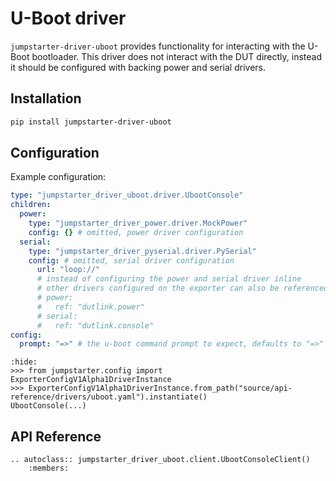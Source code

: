 # U-Boot driver

`jumpstarter-driver-uboot` provides functionality for interacting with the U-Boot bootloader. This driver does not interact with the DUT directly, instead it should be configured with backing power and serial drivers.

## Installation

```bash
pip install jumpstarter-driver-uboot
```

## Configuration

Example configuration:

```yaml
type: "jumpstarter_driver_uboot.driver.UbootConsole"
children:
  power:
    type: "jumpstarter_driver_power.driver.MockPower"
    config: {} # omitted, power driver configuration
  serial:
    type: "jumpstarter_driver_pyserial.driver.PySerial"
    config: # omitted, serial driver configuration
      url: "loop://"
      # instead of configuring the power and serial driver inline
      # other drivers configured on the exporter can also be referenced
      # power:
      #   ref: "dutlink.power"
      # serial:
      #   ref: "dutlink.console"
config:
  prompt: "=>" # the u-boot command prompt to expect, defaults to "=>"
```

```{doctest}
:hide:
>>> from jumpstarter.config import ExporterConfigV1Alpha1DriverInstance
>>> ExporterConfigV1Alpha1DriverInstance.from_path("source/api-reference/drivers/uboot.yaml").instantiate()
UbootConsole(...)
```

## API Reference

```{eval-rst}
.. autoclass:: jumpstarter_driver_uboot.client.UbootConsoleClient()
    :members:
```
